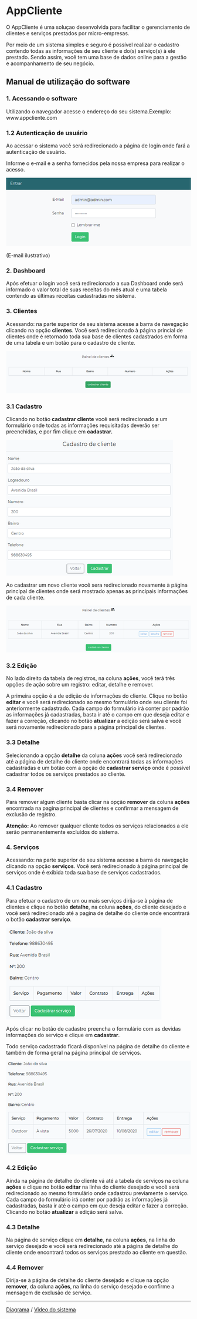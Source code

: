  <h1>AppCliente</h1>
    <p>O AppCliente é uma soluçao desenvolvida para facilitar o gerenciamento de clientes e serviços prestados por micro-empresas.
    <p>Por meio de um sistema simples e seguro é possível realizar o cadastro contendo todas as informações de seu cliente e do(s) serviço(s) à ele prestado. 
    Sendo assim, você tem uma base de dados online para a gestão e acompanhamento de seu negócio.
    </p>
    <h2>Manual de utilização do software</h2>
    <h3>1. Acessando o software</h3>
    <p>Utilizando o navegador acesse o endereço do seu sistema.Exemplo: www.appcliente.com</p>
    <h3>1.2 Autenticação de usuário</h3>
    <p>Ao acessar o sistema você será redirecionado a página de login onde fará a autenticação de usuário.</p>
    <p>Informe o e-mail e a senha fornecidos pela nossa empresa para realizar o acesso.</p>
    <img src="img/login.png" alt="">
    <p>(E-mail ilustrativo)</p>
    <h3>2. Dashboard</h3>
    <p>Após efetuar o login você será redirecionado a sua Dashboard onde será informado o valor total de suas receitas do mês atual e uma tabela contendo as últimas
    receitas cadastradas no sistema.</p>
    <h3>3. Clientes</h3>
    <p>Acessando: na parte superior de seu sistema acesse a barra de navegação clicando na opção <b>clientes</b>. Você será redirecionado à página princial de clientes 
    onde é retornado toda sua base de clientes cadastrados em forma de uma tabela e um botão para o cadastro de cliente.</p>
    <img src="img/btn.png"> 
    <h3>3.1 Cadastro</h3>
    <p>Clicando no botão <b>cadastrar cliente</b> você será redirecionado a um formulário onde todas as informações requisitadas deverão ser preenchidas, 
    e por fim clique em <b>cadastrar.</b></p>
    <img src="img/cad.png" alt="">
    <p>Ao cadastrar um novo cliente você sera redirecionado novamente à página principal de clientes onde será mostrado apenas as principais informações de cada cliente.</p>
    <img src="img/cliente.png" alt="">
    <h3>3.2 Edição</h3>
    <p>No lado direito da tabela de registros, na coluna <b>ações</b>, você terá três opções de ação sobre um registro: editar, detalhe e remover.</p>
    <p>A primeira opção é a de edição de informações do cliente. Clique no botão <b>editar</b> e você será redirecionado ao mesmo formulário onde seu cliente foi 
    anteriormente cadastrado. Cada campo do formulário irá conter por padrão as informações já cadastradas, basta ir até o campo em que deseja editar e fazer a correção, 
    clicando no botão <b>atualizar</b> a edição será salva e você será novamente redirecionado para a página principal de clientes.</p>
    <h3>3.3 Detalhe</h3>
    <p>Selecionando a opção <b>detalhe</b> da coluna <b>ações</b> você será redirecionado até a página de detalhe do cliente onde encontrará todas as informações cadastradas 
    e um botão com a opção de <b>cadastrar serviço</b> onde é possível cadastrar todos os serviços prestados ao cliente.</p>
    <h3>3.4 Remover</h3>
    <p>Para remover algum cliente basta clicar na opção <b>remover</b> da coluna <b>ações</b> encontrada na pagina principal de clientes e confirmar a mensagem de 
    exclusão de registro.</p>
    <p><b>Atenção:</b> Ao remover qualquer cliente todos os serviços relacionados a ele serão permanentemente excluídos do sistema.</p>
    <h3>4. Serviços</h3>
    <p>Acessando: na parte superior de seu sistema acesse a barra de navegação clicando na opção <b>serviços</b>. Você será redirecionado à página principal de serviços 
    onde é exibida toda sua base de serviços cadastrados.</p>
    <h3>4.1 Cadastro</h3>
    <p>Para efetuar o cadastro de um ou mais serviços dirija-se à página de clientes e clique no botão <b>detalhe</b>, na coluna <b>ações</b>, do cliente desejado e você 
    será redirecionado até a pagina de detalhe do cliente onde encontrará o botão <b>cadastrar serviço</b>. </p>
    <img src="img/cadService.png" alt="">
    <p>Após clicar no botão de cadastro preencha o formulário com as devidas informações do serviço e clique em <b>cadastrar</b>.</p>
    <p>Todo serviço cadastrado ficará disponível na página de detalhe do cliente e também de forma geral na página principal de serviços.</p>
    <img src="img/service.png" alt="">
    <h3>4.2 Edição</h3>
    <p>Ainda na página de detalhe do cliente vá até a tabela de serviços na coluna <b>ações</b> e clique no botão <b>editar</b> na linha do cliente desejado e você será 
    redirecionado ao mesmo formulário onde cadastrou previamente o serviço. Cada campo do formulário irá conter por padrão as informações já cadastradas, basta ir até o
    campo em que deseja editar e fazer a correção. Clicando no botão <b>atualizar</b> a edição será salva.</p>
    <h3>4.3 Detalhe</h3>
    <p>Na página de serviço clique em <b>detalhe</b>, na coluna <b>ações</b>, na linha do serviço desejado e você será redirecionado até a página de detalhe do cliente 
    onde encontrará todos os serviços prestado ao cliente em questão.</p>
    <h3>4.4 Remover</h3>
    <p>Dirija-se à página de detalhe do cliente desejado e clique na opção <b>remover</b>, da coluna <b>ações</b>, na linha do serviço desejado e confirme a mensagem de 
    exclusão de serviço.</p>
    <hr>
    <a href="https://github.com/iannkzw/AppClienteLaravel/blob/master/DIAGRAMA_BD.pdf">Diagrama</a> / <a href="https://www.youtube.com/watch?v=3YcqqTO9keA&feature=youtu.be">Video do sistema</a>

